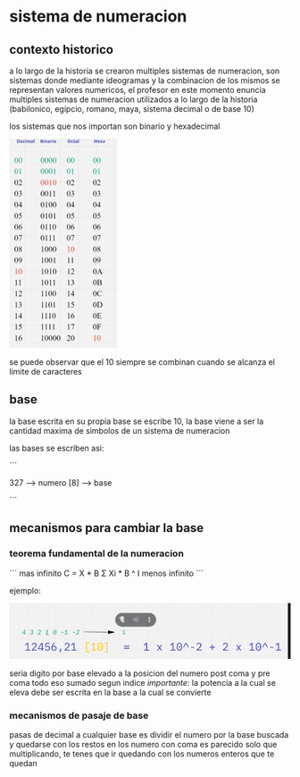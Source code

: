 # sistema de numeracion

## contexto historico

a lo largo de la historia se crearon multiples sistemas de numeracion, son sistemas donde mediante ideogramas y la combinacion de los mismos se representan valores numericos, el profesor en este momento enuncia multiples sistemas de numeracion utilizados a lo largo de la historia (babilonico, egipcio, romano, maya, sistema decimal o de base 10)

los sistemas que nos importan son binario y hexadecimal

![tabla de equivalencias de sistemas de enumeracion](image.png)

se puede observar que el 10 siempre se combinan cuando se alcanza el limite de caracteres 

## base

la base escrita en su propia base se escribe 10, la base viene a ser la cantidad maxima de simbolos de un sistema de numeracion

las bases se escriben asi:

´´´

327 --> numero
    [8] --> base

´´´

## mecanismos para cambiar la base

### teorema fundamental de la numeracion

´´´
            mas infinito
C = X * B Σ  Xi * B ^ I 
            menos infinito
´´´


ejemplo:

![ejemplo de teorema fundamental de la numeracion](image-1.png)

seria digito por base elevado a la posicion del numero post coma y pre coma todo eso sumado segun indice  *importante:* la potencia a la cual se eleva debe ser escrita en la base a la cual se convierte


### mecanismos de pasaje de base

pasas de decimal a cualquier base es dividir el numero por la base buscada y quedarse con los restos 
en los numero con coma es parecido solo que multiplicando, te tenes que ir quedando con los numeros enteros que te quedan